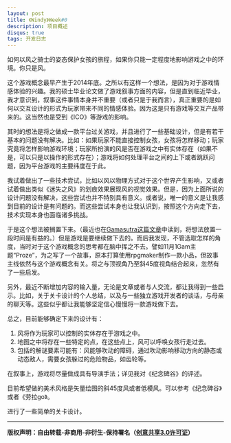 ```yaml
---
layout: post
title: 《Windy》Week#0
description: 项目概述
disqus: true
tags: 开发日志
---
```

如何以风之骑士的姿态保护女孩的旅程，如果你只能一定程度地影响游戏之中的环境。你只是风。

这个游戏概念最早产生于2014年底。之所以有这样一个想法，是因为对于游戏情感体验的兴趣。我的硕士毕业论文做了游戏叙事方面的内容，但是直到临近毕业，我才意识到，叙事这件事情本身并不重要（或者只是于我而言），真正重要的是如何以交互设计的形式为玩家带来不同的情感体验。因为这是只有游戏等交互产品带来的。这当然也是受到《ICO》等游戏的影响。

其时的想法是将之做成一款平台过关游戏，并且进行了一些基础设计，但是有若干基本的问题没有解决。比如：如果玩家不能直接控制女孩，女孩将怎样移动；玩家究竟将怎样影响游戏环境；玩家所扮演的风是否在游戏之中有实体存在（如果不是，可以只是以操作的形式存在）；游戏将如何处理平台之间的上下或者跳跃问题，因为平台游戏的主要纬度在于此。

我试着做出了一些技术尝试，比如以风以物理方式对于这个世界产生影响，又或者试着做出类似《迷失之风》的划痕效果展现风的视觉效果。但是，因为上面所说的设计问题没有解决，这些尝试也并不特别具有意义。或者说，唯一的意义是让我感到目前的设计是有问题的。而这些尝试本身也让我认识到，按照这个方向走下去，技术实现本身也面临诸多挑战。

于是这个想法被搁置下来。（最近也在[Gamasutra这篇文章](http://www.gamasutra.com/blogs/CatalinMarcu/20151209/261248/An_approach_to_game_design.php)中读到，将想法放置一段时间是有益的。）但是游戏是要继续做下去的。而后我发现，不管选取怎样的角度，当时对于这个游戏概念的思考都在脑中挥之不去。譬如11月1Gam主题“Proze”，为之写了一个故事，原本打算使用rpgmaker制作一款小品，但故事主线依然与这个游戏概念有关。将之与顶视角乃至斜45度视角结合起来，忽然有了一些启发。

另外，最近不断增加内容的输入量，无论是文章或者与人交流，都让我得到一些启示。比如，关于关卡设计的个人总结，以及与一些独立游戏开发者的谈话，与母亲的聊天等。这些似乎都让我能够坚定信心慢慢将一款游戏做下去。

总之，目前能够确定下来的设计有：

1. 风将作为玩家可以控制的实体存在于游戏之中。
2. 地图之中将存在一些特定的点，在这些点上，风可以呼唤女孩行走过去。
3. 包括的解谜要素可能有：风能够吹动的障碍，通过吹动影响移动方向的静态或动态敌人，需要女孩躲过的危险物品，如齿轮等。

在叙事上，游戏将尽量做成具有导演手法；详见我对《纪念碑谷》的评述。

目前希望做的美术风格是矢量绘图的斜45度风或者低模风。可以参考《纪念碑谷》或者《劳拉go》。

进行了一些简单的关卡设计。


---
**版权声明：自由转载-非商用-非衍生-保持署名（[创意共享3.0许可证](https://creativecommons.org/licenses/by-nc-nd/3.0/deed.zh)）**
